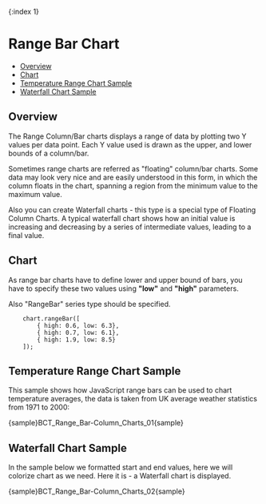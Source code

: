 {:index 1}
# Range Bar Chart
                                                                         
* [Overview](#overview)
* [Chart](#chart)
* [Temperature Range Chart Sample](#temperature_range_chart_sample)
* [Waterfall Chart Sample](#waterfall_chart_sample)

## Overview

The Range Column/Bar charts displays a range of data by plotting two Y values per data point. Each Y value used is drawn as the upper, and lower bounds of a column/bar.
  
  
Sometimes range charts are referred as "floating" column/bar charts. Some data may look very nice and are easily understood in this form, in which the column floats in the chart, spanning a region from the minimum value to the maximum value.
  
  
Also you can create Waterfall charts - this type is a special type of Floating Column Charts. A typical waterfall chart shows how an initial value is increasing and decreasing by a series of intermediate values, leading to a final value.

## Chart

As range bar charts have to define lower and upper bound of bars, you have to specify these two values using **"low"** and **"high"** parameters.
 
Also "RangeBar" series type should be specified.

```
    chart.rangeBar([
        { high: 0.6, low: 6.3},
        { high: 0.7, low: 6.1},
        { high: 1.9, low: 8.5}
    ]);
```

## Temperature Range Chart Sample

This sample shows how JavaScript range bars can be used to chart temperature averages, the data is taken from UK average weather statistics from 1971 to 2000:

{sample}BCT_Range\_Bar-Column\_Charts\_01{sample}

## Waterfall Chart Sample

In the sample below we formatted start and end values, here we will colorize chart as we need. Here it is - a Waterfall chart is displayed.

{sample}BCT_Range\_Bar-Column\_Charts\_02{sample}
